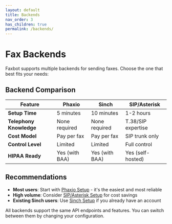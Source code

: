 ```yaml
---
layout: default
title: Backends
nav_order: 3
has_children: true
permalink: /backends/
---
```


# Fax Backends

Faxbot supports multiple backends for sending faxes. Choose the one that best fits your needs:

## Backend Comparison

| Feature | Phaxio | Sinch | SIP/Asterisk |
|---------|--------|--------|--------------|
| **Setup Time** | 5 minutes | 10 minutes | 1-2 hours |
| **Telephony Knowledge** | None required | None required | T.38/SIP expertise |
| **Cost Model** | Pay per fax | Pay per fax | SIP trunk only |
| **Control Level** | Limited | Limited | Full control |
| **HIPAA Ready** | Yes (with BAA) | Yes (with BAA) | Yes (self-hosted) |

## Recommendations

- **Most users**: Start with [Phaxio Setup](phaxio-setup.html) - it's the easiest and most reliable
- **High volume**: Consider [SIP/Asterisk Setup](sip-setup.html) for cost savings
- **Existing Sinch users**: Use [Sinch Setup](sinch-setup.html) if you already have an account

All backends support the same API endpoints and features. You can switch between them by changing your configuration.
